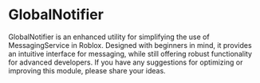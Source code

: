 # GlobalNotifier
GlobalNotifier is an enhanced utility for simplifying the use of MessagingService in Roblox. Designed with beginners in mind, it provides an intuitive interface for messaging, while still offering robust functionality for advanced developers. If you have any suggestions for optimizing or improving this module, please share your ideas.
